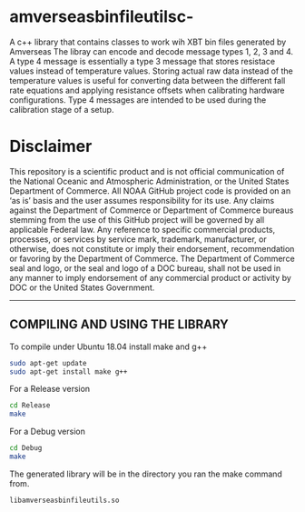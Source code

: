 # amverseasbinfileutilsc-
A c++ library that contains classes to work wih XBT bin files generated by Amverseas
The libray can encode and decode message types 1, 2, 3 and 4.
A type 4 message is essentially a type 3 message that stores resistace values instead of temperature values.
Storing actual raw data instead of the temperature values is useful for converting data between the different fall rate equations and applying resistance offsets when calibrating hardware configurations.
Type 4 messages are intended to be used during the calibration stage of a setup.



Disclaimer
==========
This repository is a scientific product and is not official communication of the National Oceanic and
Atmospheric Administration, or the United States Department of Commerce. All NOAA GitHub project code is
provided on an ‘as is’ basis and the user assumes responsibility for its use. Any claims against the Department of
Commerce or Department of Commerce bureaus stemming from the use of this GitHub project will be governed
by all applicable Federal law. Any reference to specific commercial products, processes, or services by service
mark, trademark, manufacturer, or otherwise, does not constitute or imply their endorsement, recommendation or
favoring by the Department of Commerce. The Department of Commerce seal and logo, or the seal and logo of a
DOC bureau, shall not be used in any manner to imply endorsement of any commercial product or activity by
DOC or the United States Government.

-----------------------------------
**COMPILING AND USING THE LIBRARY**
------------------------------------

To compile under Ubuntu 18.04
install make and g++
```bash
sudo apt-get update
sudo apt-get install make g++
```

For a Release version

```bash
cd Release
make
```

For a Debug version

```bash
cd Debug
make
```

The generated library will be in the directory you ran the make command from.
```
libamverseasbinfileutils.so
```



